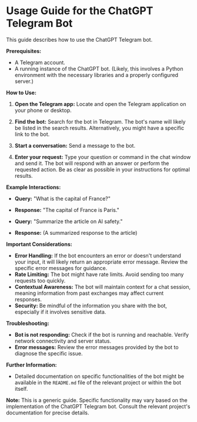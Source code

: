 # Usage Guide for the ChatGPT Telegram Bot

This guide describes how to use the ChatGPT Telegram bot.

**Prerequisites:**

* A Telegram account.
* A running instance of the ChatGPT bot.  (Likely, this involves a Python environment with the necessary libraries and a properly configured server.)

**How to Use:**

1. **Open the Telegram app:** Locate and open the Telegram application on your phone or desktop.

2. **Find the bot:** Search for the bot in Telegram.  The bot's name will likely be listed in the search results. Alternatively, you might have a specific link to the bot.

3. **Start a conversation:** Send a message to the bot.

4. **Enter your request:** Type your question or command in the chat window and send it. The bot will respond with an answer or perform the requested action.  Be as clear as possible in your instructions for optimal results.

**Example Interactions:**

* **Query:** "What is the capital of France?"
* **Response:** "The capital of France is Paris."

* **Query:** "Summarize the article on AI safety."
* **Response:** (A summarized response to the article)

**Important Considerations:**

* **Error Handling:** If the bot encounters an error or doesn't understand your input, it will likely return an appropriate error message.  Review the specific error messages for guidance.
* **Rate Limiting:** The bot might have rate limits. Avoid sending too many requests too quickly.
* **Contextual Awareness:** The bot will maintain context for a chat session, meaning information from past exchanges may affect current responses.
* **Security:** Be mindful of the information you share with the bot, especially if it involves sensitive data.


**Troubleshooting:**

* **Bot is not responding:** Check if the bot is running and reachable. Verify network connectivity and server status.
* **Error messages:** Review the error messages provided by the bot to diagnose the specific issue.

**Further Information:**

* Detailed documentation on specific functionalities of the bot might be available in the `README.md` file of the relevant project or within the bot itself.

**Note:** This is a generic guide. Specific functionality may vary based on the implementation of the ChatGPT Telegram bot. Consult the relevant project's documentation for precise details.